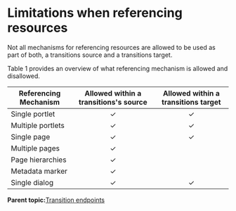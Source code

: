 # Limitations when referencing resources

Not all mechanisms for referencing resources are allowed to be used as part of both, a transitions source and a transitions target.

Table 1 provides an overview of what referencing mechanism is allowed and disallowed.

|Referencing Mechanism|Allowed within a transitions's source|Allowed within a transitions target|
|---------------------|:-----------------------------------:|:---------------------------------:|
|Single portlet|✓|✓|
|Multiple portlets|✓|✓|
|Single page|✓|✓|
|Multiple pages|✓| |
|Page hierarchies|✓| |
|Metadata marker|✓| |
|Single dialog|✓|✓|

**Parent topic:**[Transition endpoints](../screenflow/ref_trnstn_endpnts.md)

